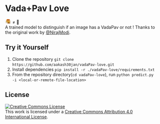 # Vada+Pav Love
<img height=15px width=20px src='./vadaPav-love.png'> ≠ :hamburger: <br>
A trained model to distinguish if an image has a VadaPav or not !
Thanks to the original work by [@NirajModi](https://github.com/nirajmodi19/14W_Technologies).

## Try it Yourself 

1. Clone the repository ```git clone https://github.com/aakash30jan/vadaPav-love.git```  
2. Install dependencies ```pip install -r ./vadaPav-love/requirements.txt```  
3. From the repository directory(```cd vadaPav-love```), run ```python predict.py -i <local-or-remote-file-location>```  


## License
<a rel="license" href="http://creativecommons.org/licenses/by/4.0/"><img alt="Creative Commons License" style="border-width:0" src="https://i.creativecommons.org/l/by/4.0/88x31.png" /></a><br />This work is licensed under a <a rel="license" href="http://creativecommons.org/licenses/by/4.0/">Creative Commons Attribution 4.0 International License</a>.

